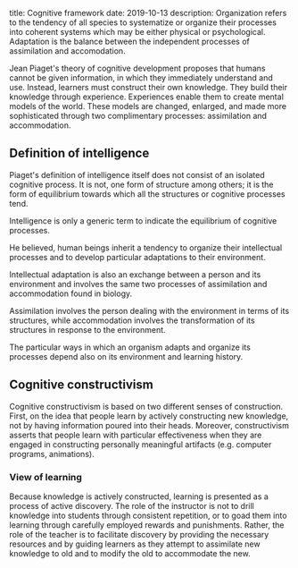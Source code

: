 title: Cognitive framework 
date: 2019-10-13
description: Organization refers to the tendency of all species to systematize or organize their processes into coherent systems which may be either physical or psychological. Adaptation is the balance between the independent processes of assimilation and accomodation.

Jean Piaget's theory of cognitive development proposes that humans cannot be given information, in which they immediately understand and use. Instead, learners must construct their own knowledge. They build their knowledge through experience. Experiences enable them to create mental models of the world. These models are changed, enlarged, and made more sophisticated through two complimentary processes: assimilation and accommodation.

## Definition of intelligence
Piaget's definition of intelligence itself does not consist of an isolated cognitive process. It is not, one form of structure among others; it is the form of equilibrium towards which all the structures or cognitive processes tend.

Intelligence is only a generic term to indicate the equilibrium of cognitive processes.

He believed, human beings inherit a tendency to organize their intellectual processes and to develop particular adaptations to their environment.

Intellectual adaptation is also an exchange between a person and its environment and involves the same two processes of assimilation and accommodation found in biology.

Assimilation involves the person dealing with the environment in terms of its structures, while accommodation involves the transformation of its structures in response to the environment.

The particular ways in which an organism adapts and organize its processes depend also on its environment and learning history.

## Cognitive constructivism
Cognitive constructivism is based on two different senses of construction. First, on the idea that people learn by actively constructing new knowledge, not by having information poured into their heads. Moreover, constructivism asserts that people learn with particular effectiveness when they are engaged in constructing personally meaningful artifacts (e.g. computer programs, animations).

### View of learning
Because knowledge is actively constructed, learning is presented as a process of active discovery. The role of the instructor is not to drill knowledge into students through consistent repetition, or to goad them into learning through carefully employed rewards and punishments. Rather, the role of the teacher is to facilitate discovery by providing the necessary resources and by guiding learners as they attempt to assimilate new knowledge to old and to modify the old to accommodate the new.
